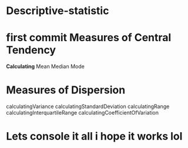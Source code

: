 # Descriptive-statistic 


# first commit Measures of Central Tendency

**Calculating**
Mean
Median
Mode

 # Measures of Dispersion
 calculatingVariance
 calculatingStandardDeviation
  calculatingRange
  calculatingInterquartileRange
  calculatingCoefficientOfVariation

  # Lets console it all i hope it works lol